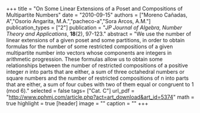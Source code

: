 +++
title = "On Some Linear Extensions of a Poset and Compositions of Multipartite Numbers"
date = "2010-09-15"
authors = ["Moreno Cañadas, A","Osorio Angarita, M.A.","pacheco-a","Sora Arcos, A.M."]
publication_types = ["2"]
publication = "*JP Journal of Algebra, Number Theory and Applications*, **18**(2), 97-123."
abstract = "We use the number of linear extensions of a given poset and some partitions, in order to obtain formulas for the number of some restricted compositions of a given multipartite number into vectors whose components are integers in arithmetic progression. These formulas allow us to obtain some relationships between the number of restricted compositions of a positive integer $n$ into parts that are either, a sum of three octahedral numbers or square numbers and the number of restricted compositions of n into parts that are either, a sum of four cubes with two of them equal or congruent to 1 (mod 6)."
selected = false
tags= ["Cat. C"]
url_pdf = "http://www.pphmj.com/article.php?act=art_download&art_id=5374"
math = true
highlight = true
[header]
image = ""
caption = ""
+++
